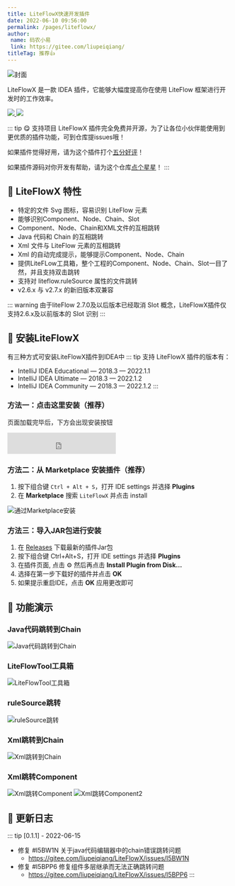 ```yaml
---
title: LiteFlowX快速开发插件
date: 2022-06-10 09:56:00
permalink: /pages/liteflowx/
author:
 name: 码农小易
 link: https://gitee.com/liupeiqiang/
titleTag: 推荐👍
---
```


![封面](/img/liteflowx/cover.png)

LiteFlowX 是一款 IDEA 插件，它能够大幅度提高你在使用 LiteFlow 框架进行开发时的工作效率。

<p align="left">

<a href="https://www.github.com/Coder-XiaoYi/LiteFlowX" target="_blank">
<img class="no-zoom" src="https://img.shields.io/badge/Github-blue?logo=github&logoColor=white&style=for-the-badge"/>
</a>

<a href='https://gitee.com/liupeiqiang/LiteFlowX/' target="_blank">
<img class="no-zoom" src="https://img.shields.io/badge/Gitee-red?logo=gitee&logoColor=white&style=for-the-badge"/>
</a>

</p>

::: tip 😋 支持项目
LiteFlowX 插件完全免费并开源，为了让各位小伙伴能使用到更优质的插件功能，可到仓库提issues哦！

如果插件觉得好用，请为这个插件打个[五分好评](https://plugins.jetbrains.com/plugin/19145-liteflowx/)！

如果插件源码对你开发有帮助，请为这个仓库[点个星星](https://gitee.com/liupeiqiang/LiteFlowX/)！
:::

## 🍬 LiteFlowX 特性
- 特定的文件 Svg 图标，容易识别 LiteFlow 元素
- 能够识别Component、Node、Chain、Slot
- Component、Node、Chain和XML文件的互相跳转
- Java 代码和 Chain 的互相跳转
- Xml 文件与 LiteFlow 元素的互相跳转
- Xml 的自动完成提示，能够提示Component、Node、Chain
- 提供LiteFLow工具箱，整个工程的Component、Node、Chain、Slot一目了然，并且支持双击跳转
- 支持对 liteflow.ruleSource 属性的文件跳转
- v2.6.x 与 v2.7.x 的新旧版本双兼容

::: warning
由于liteFlow 2.7.0及以后版本已经取消 Slot 概念，LiteFlowX插件仅支持2.6.x及以前版本的 Slot 识别
:::

## 🎉 安装LiteFlowX
有三种方式可安装LiteFlowX插件到IDEA中
::: tip
支持 LiteFlowX 插件的版本有：
- IntelliJ IDEA Educational — 2018.3 — 2022.1.1
- IntelliJ IDEA Ultimate — 2018.3 — 2022.1.2
- IntelliJ IDEA Community — 2018.3 — 2022.1.2
:::
### 方法一：点击这里安装（推荐）

页面加载完毕后，下方会出现安装按钮

<iframe frameborder="none" width="245px" height="48px" src="https://plugins.jetbrains.com/embeddable/install/19145"></iframe>

### 方法二：从 Marketplace 安装插件（推荐）
1. 按下组合键 `Ctrl + Alt + S`，打开 IDE settings 并选择 **Plugins**
2. 在 **Marketplace** 搜索 `LiteFlowX` 并点击 install

![通过Marketplace安装](/img/liteflowx/installByMarketplace.png)


### 方法三：导入JAR包进行安装
1. 在 [Releases](https://gitee.com/liupeiqiang/LiteFlowX/releases) 下载最新的插件Jar包
2. 按下组合键 Ctrl+Alt+S，打开 IDE settings 并选择 **Plugins**
3. 在插件页面, 点击 ⚙ 然后再点击 **Install Plugin from Disk...**
4. 选择在第一步下载好的插件并点击 **OK**
5. 如果提示重启IDE，点击 **OK** 应用更改即可

## 🌈 功能演示
### Java代码跳转到Chain
![Java代码跳转到Chain](/img/liteflowx/JavaToChain.gif)

### LiteFlowTool工具箱
![LiteFlowTool工具箱](/img/liteflowx/LiteFlowTool.gif)

### ruleSource跳转
![ruleSource跳转](/img/liteflowx/ruleSourceJump.gif)

### Xml跳转到Chain
![Xml跳转到Chain](/img/liteflowx/XmlToChain.gif)

### Xml跳转Component
![Xml跳转Component](/img/liteflowx/XmlToComponent.gif)
![Xml跳转Component2](/img/liteflowx/XmlToManyComponent.gif)

## 📕 更新日志
::: tip [0.1.1] - 2022-06-15
- 修复 #I5BW1N 关于java代码编辑器中的chain错误跳转问题
  - https://gitee.com/liupeiqiang/LiteFlowX/issues/I5BW1N
- 修复 #I5BPP6 修复组件多层继承而无法正确跳转问题
  - https://gitee.com/liupeiqiang/LiteFlowX/issues/I5BPP6 
:::